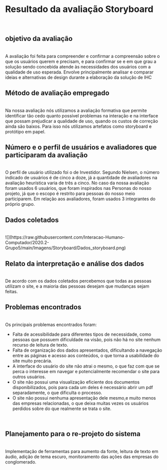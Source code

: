 # Resultado da avaliação Storyboard

<br>

## objetivo da avaliação

<br>
A avaliação foi feita para compreender e confirmar a compreensão sobre o que os usuários querem e precisam, e para confirmar se e em que grau a solução sendo concebida atende às necessidades dos usuários com a qualidade de uso esperada. Envolve principalmente analisar e comparar ideias e alternativas de design durante a elaboração da solução de IHC
<br>

## Método de avaliação empregado

<br>
Na nossa avaliação nós utilizamos a avaliação formativa que permite identificar tão cedo quanto possível problemas na interação e na interface que possam prejudicar a qualidade de uso, quando os custos de correção ainda são baixos. Para isso nós utilizamos artefatos como storyboard e protótipo em papel.
<br>

## Número e o perfil de usuários e avaliadores que participaram da avaliação

<br>
O perfil de usuário utilizado foi o de Investidor. Segundo Nielsen, o número indicado de usuários é de cinco a doze, já a quantidade de avaliadores na avaliação heurística varia de três a cinco. No caso da nossa avaliação foram usados 6 usuários, que foram inspirados nas Personas do nosso projeto, já que o escopo é restrito para pessoas do nosso meio participarem. Em relação aos avaliadores, foram usados 3 integrantes do próprio grupo.
<br>

## Dados coletados

<br>
	![](https://raw.githubusercontent.com/Interacao-Humano-Computador/2020.2-Grupo5/main/Imagens/Storyboard/Dados_storyboard.png)

<br>

## Relato da interpretação e análise dos dados

<br>
De acordo com os dados coletados percebemos que todas as pessoas utilizam o site, e a maioria das  pessoas desejam que mudanças sejam feitas.
<br>

## Problemas encontrados

<br>
Os principais problemas encontrados foram:

* Falta de acessibilidade para diferentes tipos de necessidade, como pessoas que possuem dificuldade na visão, pois não há no site nenhum recurso de leitura de texto.
* Falta de organização dos dados apresentados, dificultando a navegação entre as páginas e acesso aos conteúdos, o que torna a usabilidade do site muito precária.
* A interface do usuário do site não atrai o mesmo, o que faz com que se perca o interesse em navegar e potencialmente recomendar o site para outros usuários.
* O site não possui uma visualização eficiente dos documentos disponibilizados, pois para cada um deles é necessário abrir um pdf separadamente, o que dificulta o processo.
* O site não possui nenhuma apresentação dele mesmo,e muito menos das empresas relacionadas, o que deixa muitas vezes os usuários perdidos sobre do que realmente se trata o site.
<br>

## Planejamento para o re-projeto do sistema

<br>
Implementação de ferramentas para aumento da fonte, leitura de texto em áudio, adição de tema escuro, monitoramento das ações das empresas do conglomerado.
